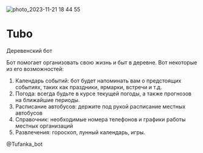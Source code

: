 ![photo_2023-11-21 18 44 55](https://github.com/Artek22/Tubo/assets/107869911/f931234f-1fbf-4b61-b72b-93ecebf309bd)
# Tubo
Деревенский бот

Бот помогает организовать свою жизнь и быт в деревне.
Вот некоторые из его возможностей:

1. Календарь событий: бот будет напоминать вам о предстоящих событиях, таких как праздники, ярмарки, встречи и т.д.
2. Погода: всегда будьте в курсе текущей погоды, а также прогнозов на ближайшие периоды.
3. Расписание автобусов: держите под рукой расписание местных автобусов
4. Справочник: необходимые номера телефонов и графики работы местных организаций
5. Развлечения: гороскоп, лунный календарь, игры.

@Tufanka_bot
